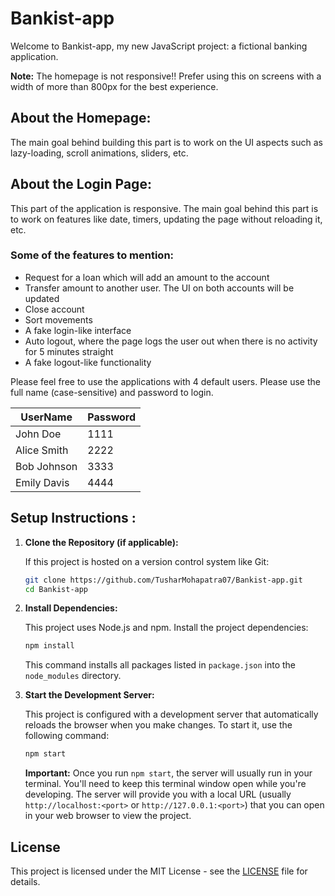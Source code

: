 # Bankist-app

Welcome to Bankist-app, my new JavaScript project: a fictional banking application.

**Note:** The homepage is not responsive!! Prefer using this on screens with a width of more than 800px for the best experience.

## About the Homepage:
The main goal behind building this part is to work on the UI aspects such as lazy-loading, scroll animations, sliders, etc.

## About the Login Page:
This part of the application is responsive. The main goal behind this part is to work on features like date, timers, updating the page without reloading it, etc.

### Some of the features to mention:
- Request for a loan which will add an amount to the account
- Transfer amount to another user. The UI on both accounts will be updated
- Close account
- Sort movements
- A fake login-like interface
- Auto logout, where the page logs the user out when there is no activity for 5 minutes straight
- A fake logout-like functionality

Please feel free to use the applications with 4 default users. Please use the full name (case-sensitive) and password to login.

| UserName    | Password |
|-------------|----------|
| John Doe    | 1111     |
| Alice Smith | 2222     |
| Bob Johnson | 3333     |
| Emily Davis | 4444     |

## Setup Instructions :

1.  **Clone the Repository (if applicable):**

    If this project is hosted on a version control system like Git:

    ```bash
    git clone https://github.com/TusharMohapatra07/Bankist-app.git
    cd Bankist-app
    ```

2.  **Install Dependencies:**

    This project uses Node.js and npm. Install the project dependencies:

    ```bash
    npm install
    ```

    This command installs all packages listed in `package.json` into the `node_modules` directory.

3.  **Start the Development Server:**

    This project is configured with a development server that automatically reloads the browser when you make changes. To start it, use the following command:

    ```bash
    npm start
    ```

    **Important:** Once you run `npm start`, the server will usually run in your terminal. You'll need to keep this terminal window open while you're developing. The server will provide you with a local URL (usually `http://localhost:<port>` or `http://127.0.0.1:<port>`) that you can open in your web browser to view the project.

## License

This project is licensed under the MIT License - see the [LICENSE](LICENSE) file for details.

